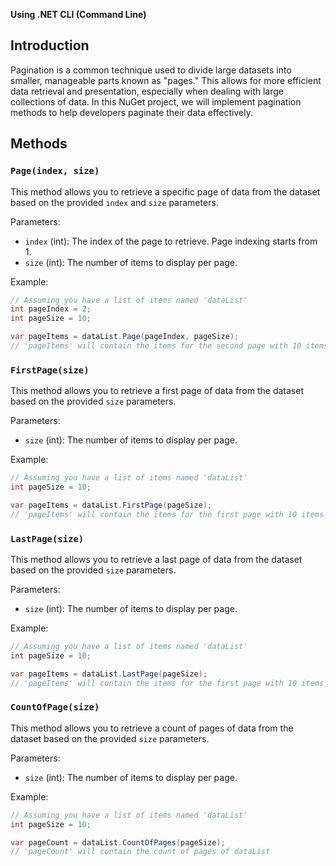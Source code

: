 **Using .NET CLI (Command Line)**

## Introduction

Pagination is a common technique used to divide large datasets into smaller, manageable parts known as "pages." This allows for more efficient data retrieval and presentation, especially when dealing with large collections of data. In this NuGet project, we will implement pagination methods to help developers paginate their data effectively.

## Methods

### `Page(index, size)`

This method allows you to retrieve a specific page of data from the dataset based on the provided `index` and `size` parameters.

Parameters:
- `index` (int): The index of the page to retrieve. Page indexing starts from 1.
- `size` (int): The number of items to display per page.

Example:

```csharp
// Assuming you have a list of items named 'dataList'
int pageIndex = 2;
int pageSize = 10;

var pageItems = dataList.Page(pageIndex, pageSize);
// 'pageItems' will contain the items for the second page with 10 items per page.
```

### `FirstPage(size)`

This method allows you to retrieve a first page of data from the dataset based on the provided `size` parameters.

Parameters:
- `size` (int): The number of items to display per page.

Example:

```csharp
// Assuming you have a list of items named 'dataList'
int pageSize = 10;

var pageItems = dataList.FirstPage(pageSize);
// 'pageItems' will contain the items for the first page with 10 items per page.
```


### `LastPage(size)`

This method allows you to retrieve a last page of data from the dataset based on the provided `size` parameters.

Parameters:
- `size` (int): The number of items to display per page.

Example:

```csharp
// Assuming you have a list of items named 'dataList'
int pageSize = 10;

var pageItems = dataList.LastPage(pageSize);
// 'pageItems' will contain the items for the first page with 10 items per page.
```

### `CountOfPage(size)`

This method allows you to retrieve a count of pages of data from the dataset based on the provided `size` parameters.

Parameters:
- `size` (int): The number of items to display per page.

Example:

```csharp
// Assuming you have a list of items named 'dataList'
int pageSize = 10;

var pageCount = dataList.CountOfPages(pageSize);
// 'pageCount' will contain the count of pages of dataList
```
